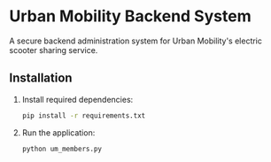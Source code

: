 # Urban Mobility Backend System

A secure backend administration system for Urban Mobility's electric scooter sharing service.


## Installation

1. Install required dependencies:
   ```bash
   pip install -r requirements.txt
   ```

2. Run the application:
   ```bash
   python um_members.py
   ```